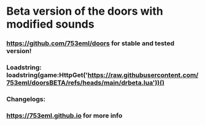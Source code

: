 # Beta version of the doors with modified sounds

### https://github.com/753eml/doors for stable and tested version!

### Loadstring: loadstring(game:HttpGet('https://raw.githubusercontent.com/753eml/doorsBETA/refs/heads/main/drbeta.lua'))()

### Changelogs:

### 

### https://753eml.github.io for more info
